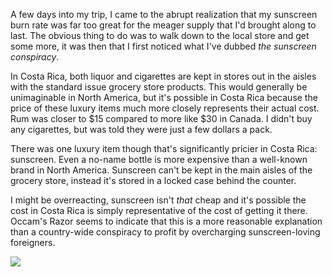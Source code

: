 A few days into my trip, I came to the abrupt realization that my sunscreen burn rate was far too great for the meager supply that I'd brought along to last. The obvious thing to do was to walk down to the local store and get some more, it was then that I first noticed what I've dubbed _the sunscreen conspiracy_.

In Costa Rica, both liquor and cigarettes are kept in stores out in the aisles with the standard issue grocery store products. This would generally be unimaginable in North America, but it's possible in Costa Rica because the price of these luxury items much more closely represents their actual cost. Rum was closer to $15 compared to more like $30 in Canada. I didn't buy any cigarettes, but was told they were just a few dollars a pack.

There was one luxury item though that's significantly pricier in Costa Rica: sunscreen. Even a no-name bottle is more expensive than a well-known brand in North America. Sunscreen can't be kept in the main aisles of the grocery store, instead it's stored in a locked case behind the counter.

I might be overreacting, sunscreen isn't _that_ cheap and it's possible the cost in Costa Rica is simply representative of the cost of getting it there. Occam's Razor seems to indicate that this is a more reasonable explanation than a country-wide conspiracy to profit by overcharging sunscreen-loving foreigners.

<div class="figure_plain"><a href="http://www.flickr.com/photos/brandurleach/5416475607/"><img src="http://farm6.static.flickr.com/5131/5416475607_dbbf6de0cf.jpg" /></a></div>
